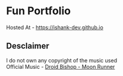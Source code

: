 # Fun Portfolio
Hosted At - https://ishank-dev.github.io<br>
## Desclaimer<br>
I do not own any copyright of the music used<br>
Official Music - [Droid Bishop - Moon Runner](https://soundcloud.com/droidbishop) <br>
